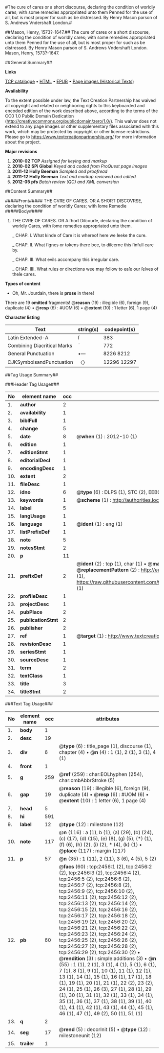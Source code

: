 #The cure of cares or a short discourse, declaring the condition of worldly cares; with some remedies appropriated unto them Penned for the use of all, but is most proper for such as be distressed. By Henry Mason parson of S. Andrews Vndershaft London.#

##Mason, Henry, 1573?-1647.##
The cure of cares or a short discourse, declaring the condition of worldly cares; with some remedies appropriated unto them Penned for the use of all, but is most proper for such as be distressed. By Henry Mason parson of S. Andrews Vndershaft London.
Mason, Henry, 1573?-1647.

##General Summary##

**Links**

[TCP catalogue](http://www.ota.ox.ac.uk/tcp/)  • 
[HTML](http://tei.it.ox.ac.uk/tcp/Texts-HTML/free/A07/A07204.html)  • 
[EPUB](http://tei.it.ox.ac.uk/tcp/Texts-EPUB/free/A07/A07204.epub) • 
[Page images (Historical Texts)](https://historicaltexts.jisc.ac.uk/eebo-99838097e)

**Availability**

To the extent possible under law, the Text Creation Partnership has waived all copyright and related or neighboring rights to this keyboarded and encoded edition of the work described above, according to the terms of the CC0 1.0 Public Domain Dedication (http://creativecommons.org/publicdomain/zero/1.0/). This waiver does not extend to any page images or other supplementary files associated with this work, which may be protected by copyright or other license restrictions. Please go to https://www.textcreationpartnership.org/ for more information about the project.

**Major revisions**

1. __2010-02__ __TCP__ *Assigned for keying and markup*
1. __2010-02__ __SPi Global__ *Keyed and coded from ProQuest page images*
1. __2011-12__ __Holly Beeman__ *Sampled and proofread*
1. __2011-12__ __Holly Beeman__ *Text and markup reviewed and edited*
1. __2012-05__ __pfs__ *Batch review (QC) and XML conversion*

##Content Summary##

#####Front#####
THE CVRE OF CARES. OR A SHORT DISCOVRSE, declaring the condition of worldly Cares; with ſome Remedie
#####Body#####

1. THE CVRE OF CARES. OR A ſhort Diſcourſe, declaring the condition of worldly Cares, with ſome remedies appropriated unto them.

    _ CHAP. I. What kinde of Care it is whereof here we ſeeke the cure.

    _ CHAP. II. What ſignes or tokens there bee, to diſcerne this ſinfull care by.

    _ CHAP. III. What evils accompany this irregular care.

    _ CHAP. IIII. What rules or directions wee may follow to eaſe our ſelves of theſe cares.

**Types of content**

  * Oh, Mr. Jourdain, there is **prose** in there!

There are 19 **omitted** fragments! 
 @__reason__ (19) : illegible (6), foreign (9), duplicate (4)  •  @__resp__ (6) : #UOM (6)  •  @__extent__ (10) : 1 letter (6), 1 page (4)

**Character listing**


|Text|string(s)|codepoint(s)|
|---|---|---|
|Latin Extended-A|ſ|383|
|Combining             Diacritical Marks|̄|772|
|General Punctuation|•—|8226 8212|
|CJKSymbolsandPunctuation|〈〉|12296 12297|

##Tag Usage Summary##

###Header Tag Usage###

|No|element name|occ|attributes|
|---|---|---|---|
|1.|__author__|2||
|2.|__availability__|1||
|3.|__biblFull__|1||
|4.|__change__|5||
|5.|__date__|8| @__when__ (1) : 2012-10 (1)|
|6.|__edition__|1||
|7.|__editionStmt__|1||
|8.|__editorialDecl__|1||
|9.|__encodingDesc__|1||
|10.|__extent__|2||
|11.|__fileDesc__|1||
|12.|__idno__|6| @__type__ (6) : DLPS (1), STC (2), EEBO-CITATION (1), PROQUEST (1), VID (1)|
|13.|__keywords__|1| @__scheme__ (1) : http://authorities.loc.gov/ (1)|
|14.|__label__|5||
|15.|__langUsage__|1||
|16.|__language__|1| @__ident__ (1) : eng (1)|
|17.|__listPrefixDef__|1||
|18.|__note__|5||
|19.|__notesStmt__|2||
|20.|__p__|11||
|21.|__prefixDef__|2| @__ident__ (2) : tcp (1), char (1)  •  @__matchPattern__ (2) : ([0-9\-]+):([0-9IVX]+) (1), (.+) (1)  •  @__replacementPattern__ (2) : http://eebo.chadwyck.com/downloadtiff?vid=$1&page=$2 (1), https://raw.githubusercontent.com/textcreationpartnership/Texts/master/tcpchars.xml#$1 (1)|
|22.|__profileDesc__|1||
|23.|__projectDesc__|1||
|24.|__pubPlace__|2||
|25.|__publicationStmt__|2||
|26.|__publisher__|2||
|27.|__ref__|1| @__target__ (1) : http://www.textcreationpartnership.org/docs/. (1)|
|28.|__revisionDesc__|1||
|29.|__seriesStmt__|1||
|30.|__sourceDesc__|1||
|31.|__term__|2||
|32.|__textClass__|1||
|33.|__title__|3||
|34.|__titleStmt__|2||


###Text Tag Usage###

|No|element name|occ|attributes|
|---|---|---|---|
|1.|__body__|1||
|2.|__desc__|19||
|3.|__div__|6| @__type__ (6) : title_page (1), discourse (1), chapter (4)  •  @__n__ (4) : 1 (1), 2 (1), 3 (1), 4 (1)|
|4.|__front__|1||
|5.|__g__|259| @__ref__ (259) : char:EOLhyphen (254), char:cmbAbbrStroke (5)|
|6.|__gap__|19| @__reason__ (19) : illegible (6), foreign (9), duplicate (4)  •  @__resp__ (6) : #UOM (6)  •  @__extent__ (10) : 1 letter (6), 1 page (4)|
|7.|__head__|5||
|8.|__hi__|591||
|9.|__label__|12| @__type__ (12) : milestone (12)|
|10.|__note__|117| @__n__ (116) : a (1), b (1), (a) (29), (b) (24), (c) (17), (d) (15), (e) (8), (g) (5), (*) (1), (f) (6), (h) (2), (i) (2), * (4), (k) (1)  •  @__place__ (117) : margin (117)|
|11.|__p__|57| @__n__ (35) : 1 (11), 2 (11), 3 (6), 4 (5), 5 (2)|
|12.|__pb__|60| @__facs__ (60) : tcp:2456:1 (2), tcp:2456:2 (2), tcp:2456:3 (2), tcp:2456:4 (2), tcp:2456:5 (2), tcp:2456:6 (2), tcp:2456:7 (2), tcp:2456:8 (2), tcp:2456:9 (2), tcp:2456:10 (2), tcp:2456:11 (2), tcp:2456:12 (2), tcp:2456:13 (2), tcp:2456:14 (2), tcp:2456:15 (2), tcp:2456:16 (2), tcp:2456:17 (2), tcp:2456:18 (2), tcp:2456:19 (2), tcp:2456:20 (2), tcp:2456:21 (2), tcp:2456:22 (2), tcp:2456:23 (2), tcp:2456:24 (2), tcp:2456:25 (2), tcp:2456:26 (2), tcp:2456:27 (2), tcp:2456:28 (2), tcp:2456:29 (2), tcp:2456:30 (2)  •  @__rendition__ (3) : simple:additions (3)  •  @__n__ (55) : 1 (1), 2 (1), 3 (1), 4 (1), 5 (1), 6 (1), 7 (1), 8 (1), 9 (1), 10 (1), 11 (1), 12 (1), 13 (1), 14 (1), 15 (1), 16 (1), 17 (1), 18 (1), 19 (1), 20 (1), 21 (1), 22 (2), 23 (2), 24 (1), 25 (1), 26 (3), 27 (1), 28 (1), 29 (1), 30 (1), 31 (1), 32 (1), 33 (1), 34 (1), 35 (1), 36 (1), 37 (1), 38 (1), 39 (1), 40 (1), 41 (1), 42 (1), 43 (1), 44 (1), 45 (1), 46 (1), 47 (1), 49 (2), 50 (1), 51 (1)|
|13.|__q__|2||
|14.|__seg__|17| @__rend__ (5) : decorInit (5)  •  @__type__ (12) : milestoneunit (12)|
|15.|__trailer__|1||
